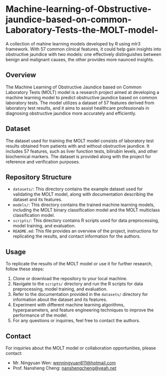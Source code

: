 # Machine-learning-of-Obstructive-jaundice-based-on-common-Laboratory-Tests-the-MOLT-model-
A collection of mahine learning models developed by R using mlr3 framework. With 57 common clinical features, it could help gain insights into obstructive jaundice with two models: one effectively distinguishes between benign and malignant causes, the other provides more naunced insights.

## Overview
The Machine Learning of Obstructive Jaundice based on Common Laboratory Tests (MOLT) model is a research project aimed at developing a machine learning model to predict obstructive jaundice based on common laboratory tests. The model utilizes a dataset of 57 features derived from laboratory test results, and it aims to assist healthcare professionals in diagnosing obstructive jaundice more accurately and efficiently.

## Dataset
The dataset used for training the MOLT model consists of laboratory test results obtained from patients with and without obstructive jaundice. It includes 57 features, such as liver function tests, bilirubin levels, and other biochemical markers. The dataset is provided along with the project for reference and verification purposes.

## Repository Structure
- `datasets/`: This directory contains the example dataset used for validating the MOLT model, along with documentation describing the dataset and its features.
- `models/`: This directory contains the trained machine learning models, including the MOLT binary classification model and the MOLT multiclass classification model.
- `scripts/`: This directory contains R scripts used for data preprocessing, model training, and evaluation.
- `README.md`: This file provides an overview of the project, instructions for replicating the results, and contact information for the authors.

## Usage
To replicate the results of the MOLT model or use it for further research, follow these steps:
1. Clone or download the repository to your local machine.
2. Navigate to the `scripts/` directory and run the R scripts for data preprocessing, model training, and evaluation.
3. Refer to the documentation provided in the `datasets/` directory for information about the dataset and its features.
4. Experiment with different machine learning algorithms, hyperparameters, and feature engineering techniques to improve the performance of the model.
5. For any questions or inquiries, feel free to contact the authors.

## Contact
For inquiries about the MOLT model or collaboration opportunities, please contact:
- Mr. Ningyuan Wen: wenningyuan611@hotmail.com
- Prof. Nansheng Cheng: nanshengcheng@yeah.net